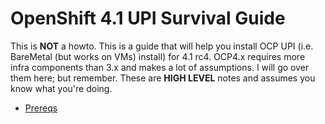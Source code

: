 # OpenShift 4.1 UPI Survival Guide

This is **NOT** a howto. This is a guide that will help you install OCP UPI (i.e. BareMetal (but works on VMs) install) for 4.1 rc4. OCP4.x requires more infra components than 3.x and makes a lot of assumptions. I will go over them here; but remember. These are **__HIGH LEVEL__** notes and assumes you know what you're doing.

* [Prereqs](docs/0.prereqs.md)

